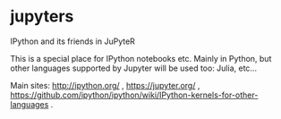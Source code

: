 # jupyters
IPython and its friends in JuPyteR

This is a special place for IPython notebooks etc.
Mainly in Python, but other languages supported by Jupyter will be used too:
Julia, etc...

Main sites: http://ipython.org/ , https://jupyter.org/ , 
https://github.com/ipython/ipython/wiki/IPython-kernels-for-other-languages .
